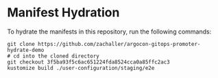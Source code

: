 # Manifest Hydration

To hydrate the manifests in this repository, run the following commands:

```shell
git clone https://github.com/zachaller/argocon-gitops-promoter-hydrate-demo
# cd into the cloned directory
git checkout 3f5ba93f5c6ac651224fda8524cca0a85ffc2ac3
kustomize build ./user-configuration/staging/e2e
```
